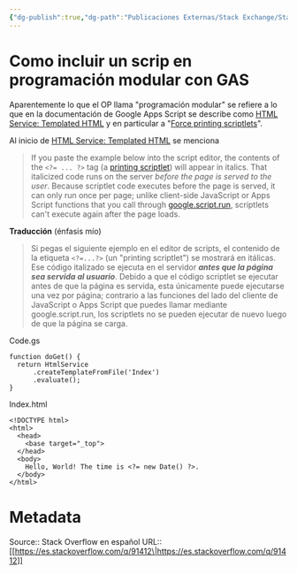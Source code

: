 ```yaml
---
{"dg-publish":true,"dg-path":"Publicaciones Externas/Stack Exchange/Stack Overflow en español/es.stackoverflow.com-91412.md","permalink":"/publicaciones-externas/stack-exchange/stack-overflow-en-espanol/es-stackoverflow-com-91412/","title":"Como incluir un scrip en programación modular con GAS","hide":true,"noteIcon":"\"0\"","created":"2024-04-03T12:49:10.727-06:00","updated":"2024-04-05T16:43:52.447-06:00"}
---
```


# Como incluir un scrip en programación modular con GAS

Aparentemente lo que el OP llama "programación modular" se refiere a lo que en la documentación de Google Apps Script se describe como [HTML Service: Templated HTML][1] y en particular a "[Force printing scriptlets][2]".

Al inicio de [HTML Service: Templated HTML][1] se menciona

>If you paste the example below into the script editor, the contents of the `<?= ... ?>` tag (a [printing scriptlet][3]) will appear in italics. That italicized code runs on the server *before the page is served to the user*. Because scriptlet code executes before the page is served, it can only run once per page; unlike client-side JavaScript or Apps Script functions that you call through [google.script.run][4], scriptlets can't execute again after the page loads.

**Traducción**  (énfasis mío)

> Si pegas el siguiente ejemplo en el editor de scripts, el contenido de la etiqueta `<?=...?>` (un "printing scriptlet") se mostrará en itálicas. Ese código italizado se ejecuta en el servidor ***antes que la página sea servida al usuario***. Debido a que el código scriptlet se ejecutar antes de que la página es servida, esta únicamente puede ejecutarse una vez por página; contrario a las funciones del lado del cliente de JavaScript o Apps Script que puedes llamar mediante google.script.run, los scriptlets no se pueden ejecutar de nuevo luego de que la página se carga.

Code.gs

    function doGet() {
      return HtmlService
          .createTemplateFromFile('Index')
          .evaluate();
    }

Index.html

    <!DOCTYPE html>
    <html>
      <head>
        <base target="_top">
      </head>
      <body>
        Hello, World! The time is <?= new Date() ?>.
      </body>
    </html>

  [1]: https://developers.google.com/apps-script/guides/html/templates
  [2]: https://developers.google.com/apps-script/guides/html/templates#force-printing_scriptlets
  [3]: https://developers.google.com/apps-script/guides/html/templates#printing_scriptlets
  [4]: https://developers.google.com/apps-script/guides/html/communication

# Metadata
Source:: Stack Overflow en español
URL:: [[https://es.stackoverflow.com/q/91412\|https://es.stackoverflow.com/q/91412]]


